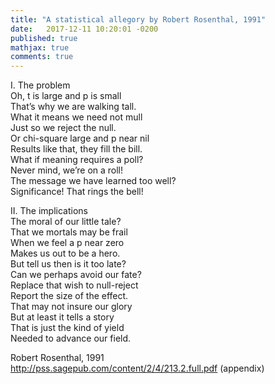 ```yaml
---
title: "A statistical allegory by Robert Rosenthal, 1991"
date:   2017-12-11 10:20:01 -0200
published: true
mathjax: true
comments: true
---
```


I. The problem<br>
Oh, t is large and p is small<br>
That’s why we are walking tall.<br>
What it means we need not mull<br>
Just so we reject the null.<br>
Or chi-square large and p near nil<br>
Results like that, they fill the bill.<br>
What if meaning requires a poll?<br>
Never mind, we’re on a roll!<br>
The message we have learned too well?<br>
Significance! That rings the bell!<br>

II. The implications<br>
The moral of our little tale?<br>
That we mortals may be frail<br>
When we feel a p near zero<br>
Makes us out to be a hero.<br>
But tell us then is it too late?<br>
Can we perhaps avoid our fate?<br>
Replace that wish to null-reject<br>
Report the size of the effect.<br>
That may not insure our glory<br>
But at least it tells a story<br>
That is just the kind of yield<br>
Needed to advance our field.<br>

Robert Rosenthal, 1991<br>
http://pss.sagepub.com/content/2/4/213.2.full.pdf (appendix)
